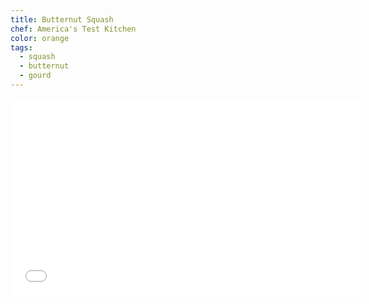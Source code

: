 ```yaml
---
title: Butternut Squash
chef: America's Test Kitchen
color: orange
tags:
  - squash
  - butternut
  - gourd
---
```


<iframe width="560" height="315" src="//www.youtube.com/embed/i3OjXE349-Q" frameborder="0" allowfullscreen></iframe>

